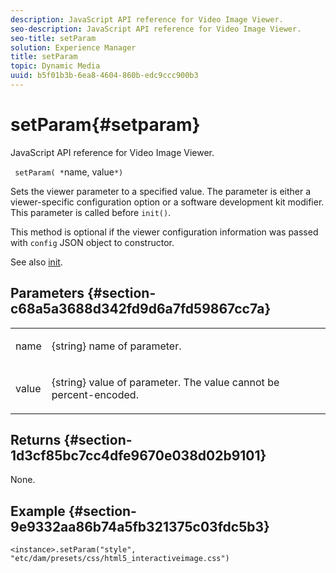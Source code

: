 ```yaml
---
description: JavaScript API reference for Video Image Viewer.
seo-description: JavaScript API reference for Video Image Viewer.
seo-title: setParam
solution: Experience Manager
title: setParam
topic: Dynamic Media
uuid: b5f01b3b-6ea8-4604-860b-edc9ccc900b3
---
```


# setParam{#setparam}

JavaScript API reference for Video Image Viewer.

 ` setParam( *`name, value`*)`

Sets the viewer parameter to a specified value. The parameter is either a viewer-specific configuration option or a software development kit modifier. This parameter is called before `init()`.

This method is optional if the viewer configuration information was passed with `config` JSON object to constructor.

See also [init](../../../c-html5-aem-asset-viewers/c-html5-aem-interactive-images/c-html5-aem-interactive-image-javascriptapiref/r-html5-aem-int-image-viewer-javascriptapiref-init.md#reference-aee94dd92a28410784f7a1792e28683b).

## Parameters {#section-c68a5a3688d342fd9d6a7fd59867cc7a}

<table id="table_896DFF34A68A403DB93A6D597461A573"> 
 <tbody> 
  <tr> 
   <td colname="col1"> <p> <span class="codeph"> <span class="varname"> name </span> </span> </p> </td> 
   <td colname="col2"> <p> <span class="codeph"> {string} </span> name of parameter. </p> </td> 
  </tr> 
  <tr> 
   <td colname="col1"> <p> <span class="codeph"> <span class="varname"> value </span> </span> </p> </td> 
   <td colname="col2"> <p> <span class="codeph"> {string} </span> value of parameter. The value cannot be percent-encoded. </p> </td> 
  </tr> 
 </tbody> 
</table>

## Returns {#section-1d3cf85bc7cc4dfe9670e038d02b9101}

None.

## Example {#section-9e9332aa86b74a5fb321375c03fdc5b3}

```
<instance>.setParam("style", "etc/dam/presets/css/html5_interactiveimage.css")
```


